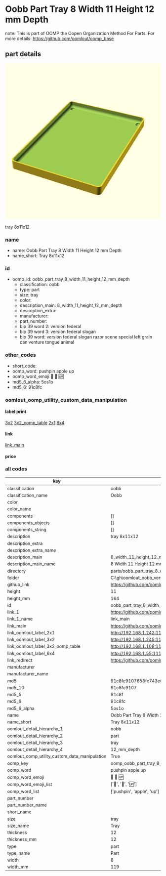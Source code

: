 # Oobb Part Tray 8 Width 11 Height 12 mm Depth  

note: This is part of OOMP the Oopen Organization Method For Parts. For more details: https://github.com/oomlout/oomp_base

##  part details
  

[![](3dpr.png)](3dpr.png)

tray 8x11x12



### name
* name: Oobb Part Tray 8 Width 11 Height 12 mm Depth
* name_short: Tray 8x11x12 
### id
* oomp_id: oobb_part_tray_8_width_11_height_12_mm_depth
  * classification: oobb
  * type: part
  * size: tray
  * color: 
  * description_main: 8_width_11_height_12_mm_depth
  * description_extra: 
  * manufacturer: 
  * part_number: 
  * bip 39 word 2: version federal
  * bip 39 word 3: version federal slogan
  * bip 39 word: version federal slogan razor scene special left grain can venture tongue animal

### other_codes
* short_code: 
* oomp_word: pushpin apple up
* oomp_word_emoji :pushpin: :apple: :up:
* md5_6_alpha: 5os1o
* md5_6: 91c8fc






### oomlout_oomp_utility_custom_data_manipulation
#### label print
[3x2](http://192.168.1.245:1112/?label=oomp%205os1o)
[3x2_oomp_table](http://192.168.1.108:1112/?label=oomp%205os1o)
[2x1](http://192.168.1.242:1112/?label=oomp%205os1o)
[6x4](http://192.168.1.55:1112/?label=oomp%205os1o)    

#### link

[link_main](https://github.com/oomlout/oomlout_oobb_version_4_generated_parts/tree/main/navigation_oomp/oobb/part/tray/8_width_11_height_12_mm_depth/part)                              

#### price







### all codes 
| key | value |  
| --- | --- |  
| classification | oobb |  
| classification_name | Oobb |  
| color |  |  
| color_name |  |  
| components | [] |  
| components_objects | [] |  
| components_string | [] |  
| description | tray 8x11x12 |  
| description_extra |  |  
| description_extra_name |  |  
| description_main | 8_width_11_height_12_mm_depth |  
| description_main_name | 8 Width 11 Height 12 mm Depth |  
| directory | parts/oobb_part_tray_8_width_11_height_12_mm_depth |  
| folder | C:\gh\oomlout_oobb_version_4_generated_parts\parts\oobb_part_tray_8_width_11_height_12_mm_depth |  
| github_link | https://github.com/oomlout/oomlout_oomp_part_src/tree/main/parts/oobb_part_tray_8_width_11_height_12_mm_depth |  
| height | 11 |  
| height_mm | 164 |  
| id | oobb_part_tray_8_width_11_height_12_mm_depth |  
| link_1 | https://github.com/oomlout/oomlout_oobb_version_4_generated_parts/tree/main/navigation_oomp/oobb/part/tray/8_width_11_height_12_mm_depth/part |  
| link_1_name | link_main |  
| link_main | https://github.com/oomlout/oomlout_oobb_version_4_generated_parts/tree/main/navigation_oomp/oobb/part/tray/8_width_11_height_12_mm_depth/part |  
| link_oomlout_label_2x1 | http://192.168.1.242:1112/?label=oomp%205os1o |  
| link_oomlout_label_3x2 | http://192.168.1.245:1112/?label=oomp%205os1o |  
| link_oomlout_label_3x2_oomp_table | http://192.168.1.108:1112/?label=oomp%205os1o |  
| link_oomlout_label_6x4 | http://192.168.1.55:1112/?label=oomp%205os1o |  
| link_redirect | https://github.com/oomlout/oomlout_oobb_version_4_generated_parts/tree/main/parts/oobb_tray_08_11_12 |  
| manufacturer |  |  
| manufacturer_name |  |  
| md5 | 91c8fc9107658fe743e04b2b97d51f96 |  
| md5_10 | 91c8fc9107 |  
| md5_5 | 91c8f |  
| md5_6 | 91c8fc |  
| md5_6_alpha | 5os1o |  
| name | Oobb Part Tray 8 Width 11 Height 12 mm Depth |  
| name_short | Tray 8x11x12  |  
| oomlout_detail_hierarchy_1 | oobb |  
| oomlout_detail_hierarchy_2 | part |  
| oomlout_detail_hierarchy_3 | tray |  
| oomlout_detail_hierarchy_4 | 12_mm_depth |  
| oomlout_oomp_utility_custom_data_manipulation | True |  
| oomp_key | oomp_oobb_part_tray_8_width_11_height_12_mm_depth |  
| oomp_word | pushpin apple up |  
| oomp_word_emoji | :pushpin: :apple: :up: |  
| oomp_word_emoji_list | [':pushpin:', ':apple:', ':up:'] |  
| oomp_word_list | ['pushpin', 'apple', 'up'] |  
| part_number |  |  
| part_number_name |  |  
| short_name |  |  
| size | tray |  
| size_name | Tray |  
| thickness | 12 |  
| thickness_mm | 12 |  
| type | part |  
| type_name | Part |  
| width | 8 |  
| width_mm | 119 |  
